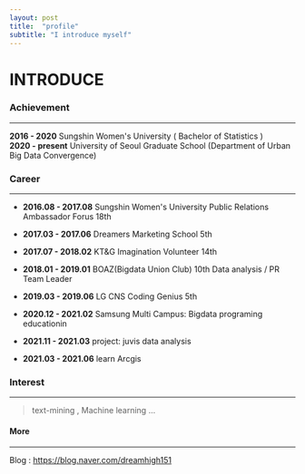 ```yaml
---
layout: post
title:  "profile"
subtitle: "I introduce myself"
---
```



# INTRODUCE

### Achievement
-------------
**2016 - 2020**      Sungshin Women's University ( Bachelor of Statistics )  
**2020 - present**   University of Seoul Graduate School (Department of Urban Big Data Convergence) 


### Career
------------
* **2016.08 - 2017.08**   Sungshin Women's University Public Relations Ambassador Forus 18th   
* **2017.03 - 2017.06**   Dreamers Marketing School 5th  
* **2017.07 - 2018.02**   KT&G Imagination Volunteer 14th  
* **2018.01 - 2019.01**   BOAZ(Bigdata Union Club) 10th  Data analysis  / PR Team Leader  
* **2019.03 - 2019.06**   LG CNS Coding Genius 5th  
* **2020.12 - 2021.02**   Samsung Multi Campus: Bigdata programing educationin  

* **2021.11 - 2021.03**   project: juvis data analysis     
* **2021.03 - 2021.06**   learn Arcgis  
  
  
### Interest
-----------
> text-mining , Machine learning ...


#### More 
----
Blog : <https://blog.naver.com/dreamhigh151>
